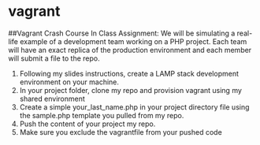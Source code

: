# vagrant
##Vagrant Crash Course In Class Assignment:
We will be simulating a real-life example of a development team working on a PHP project.  Each team will have an exact replica of the production environment and each member will submit a file to the repo.
1.	Following my slides instructions, create a LAMP stack development environment on your machine.
2.	In your project folder, clone my repo and provision vagrant using my shared environment
3.	Create a simple your_last_name.php in your project directory file using the sample.php template you pulled from my repo.
4.	Push the content of your project my repo.
5.	Make sure you exclude the vagrantfile from your pushed code
